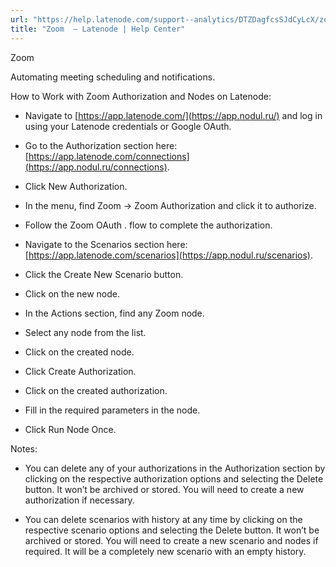 ```yaml
---
url: "https://help.latenode.com/support--analytics/DTZDagfcsSJdCyLcX/zoom-/kEYxeVVccRrAZjywa"
title: "Zoom  – Latenode | Help Center"
---
```


 Zoom

Automating meeting scheduling and notifications.


How to Work with Zoom Authorization and Nodes on Latenode:

- Navigate to [https://app.latenode.com/](https://app.nodul.ru/) and log in using your Latenode credentials or Google OAuth.

- Go to the Authorization section here: [https://app.latenode.com/connections](https://app.nodul.ru/connections).

- Click New Authorization.

- In the menu, find Zoom -\> Zoom Authorization and click it to authorize.

- Follow the Zoom OAuth . flow to complete the authorization.

- Navigate to the Scenarios section here: [https://app.latenode.com/scenarios](https://app.nodul.ru/scenarios).

- Click the Create New Scenario button.

- Click on the new node.

- In the Actions section, find any Zoom node.

- Select any node from the list.

- Click on the created node.

- Click Create Authorization.

- Click on the created authorization.

- Fill in the required parameters in the node.

- Click Run Node Once.

Notes:

- You can delete any of your authorizations in the Authorization section by clicking on the respective authorization options and selecting the Delete button. It won’t be archived or stored. You will need to create a new authorization if necessary.

- You can delete scenarios with history at any time by clicking on the respective scenario options and selecting the Delete button. It won’t be archived or stored. You will need to create a new scenario and nodes if required. It will be a completely new scenario with an empty history.